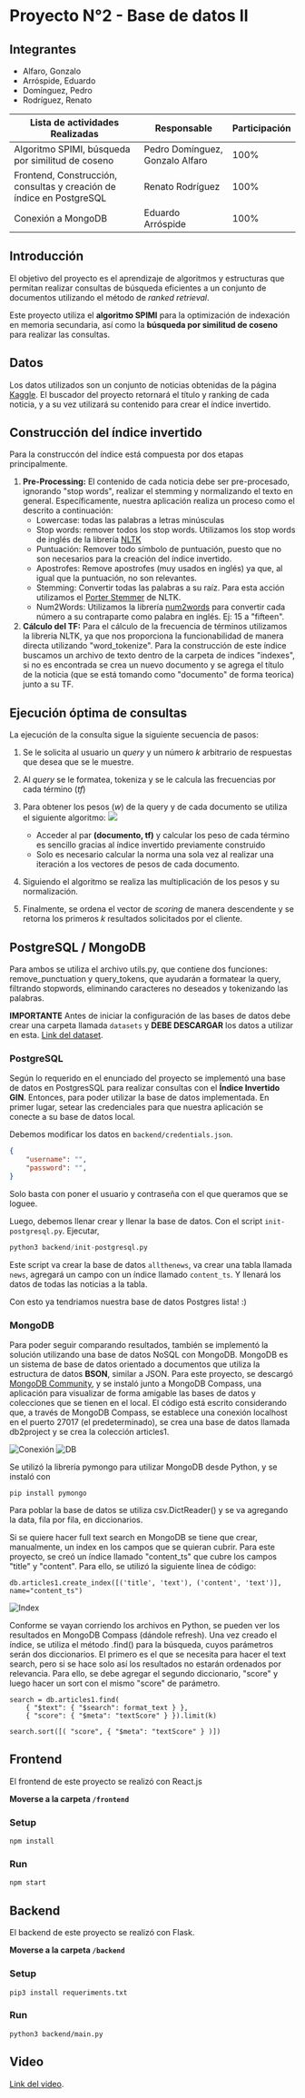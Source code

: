 # Proyecto N°2 - Base de datos II

## Integrantes

- Alfaro, Gonzalo
- Arróspide, Eduardo
- Domínguez, Pedro
- Rodríguez, Renato

| Lista de actividades Realizadas                                      | Responsable                     | Participación |
| -------------------------------------------------------------------- | ------------------------------- | ------------- |
| Algoritmo SPIMI, búsqueda por similitud de coseno                    | Pedro Domínguez, Gonzalo Alfaro | 100%          |
| Frontend, Construcción, consultas y creación de índice en PostgreSQL | Renato Rodríguez                | 100%          |
| Conexión a MongoDB                                                   | Eduardo Arróspide               | 100%          |


## Introducción

El objetivo del proyecto es el aprendizaje de algoritmos y estructuras que permitan realizar consultas de búsqueda eficientes a un conjunto de documentos utilizando el método de *ranked retrieval*. 

Este proyecto utiliza el **algoritmo SPIMI** para la optimización de indexación en memoria secundaria, así como la **búsqueda por similitud de coseno** para realizar las consultas.


## Datos

Los datos utilizados son un conjunto de noticias obtenidas de la página [Kaggle](https://www.kaggle.com/datasets/snapcrack/all-the-news). El buscador del proyecto retornará el título y ranking de cada noticia, y a su vez utilizará su contenido para crear el índice invertido.

## Construcción del índice invertido

Para la construccón del índice está compuesta por dos etapas principalmente.

1. **Pre-Processing:**
  El contenido de cada noticia debe ser pre-procesado, ignorando "stop words", realizar el stemming y normalizando el texto en general. Específicamente, nuestra aplicación realiza un proceso como el descrito a continuación:
    - Lowercase: todas las palabras a letras minúsculas
    - Stop words: remover todos los stop words. Utilizamos los stop words de inglés de la librería [NLTK](https://www.nltk.org/)
    - Puntuación: Remover todo símbolo de puntuación, puesto que no son necesarios para la creación del índice invertido.
    - Apostrofes: Remove apostrofes (muy usados en inglés) ya que, al igual que la puntuación, no son relevantes.
    - Stemming: Convertir todas las palabras a su raíz. Para esta acción utilizamos el [Porter Stemmer](https://www.nltk.org/howto/stem.html) de NLTK.
    - Num2Words: Utilizamos la librería [num2words](https://pypi.org/project/num2words/) para convertir cada número a su contraparte como palabra en inglés. Ej: 15 a "fifteen".
2. **Cálculo del TF:** 
  Para el cálculo de la frecuencia de términos utilizamos la libreria NLTK, ya que nos proporciona la funcionabilidad de manera directa utilizando "word_tokenize". Para la construcción de este índice buscamos un archivo de texto dentro de la carpeta de indices "indexes", si no es encontrada se crea un nuevo documento y se agrega el título de la noticia (que se está tomando como "documento" de forma teorica) junto a su TF.

## Ejecución óptima de consultas

La ejecución de la consulta sigue la siguiente secuencia de pasos:

1. Se le solicita al usuario un *query* y un número *k* arbitrario de respuestas que desea que se le muestre.
2. Al *query* se le formatea, tokeniza y se le calcula las frecuencias por cada término (*tf*)
3. Para obtener los pesos (*w*) de la query y de cada documento se utiliza el siguiente algoritmo: ![](img/cosine.png)
    
    - Acceder al par **(documento, tf)** y calcular los peso de cada término es sencillo gracias al índice invertido previamente construido
    -  Solo es necesario calcular la norma una sola vez al realizar una iteración a los vectores de pesos de cada documento.
4. Siguiendo el algoritmo se realiza las multiplicación de los pesos y su normalización.
5. Finalmente, se ordena el vector de *scoring* de manera descendente y se retorna los primeros *k* resultados solicitados por el cliente.


## PostgreSQL / MongoDB
Para ambos se utiliza el archivo utils.py, que contiene dos funciones: remove_punctuation y query_tokens, que ayudarán a formatear la query, filtrando stopwords, eliminando caracteres no deseados y tokenizando las palabras. 

**IMPORTANTE**
Antes de iniciar la configuración de las bases de datos debe crear una carpeta llamada `datasets` y **DEBE DESCARGAR** los datos a utilizar en esta. [Link del dataset](https://drive.google.com/drive/folders/1Ou_c_Lz7tsS4ptNCefre7EpP72eQ43sn?usp=sharing).

### PostgreSQL
Según lo requerido en el enunciado del proyecto se implementó una base de datos en PostgresSQL para realizar consultas con el **Índice Invertido GIN**.
Entonces, para poder utilizar la base de datos implementada.
En primer lugar, setear las credenciales para que nuestra aplicación se conecte a su base de datos local. 

Debemos modificar los datos en `backend/credentials.json`. 
```json
{
    "username": "",
    "password": "",
}
```
Solo basta con poner el usuario y contraseña con el que queramos que se loguee. 

Luego, debemos llenar crear y llenar la base de datos. Con el script `init-postgresql.py`.
Ejecutar,
```python
python3 backend/init-postgresql.py
```

Este script va crear la base de datos `allthenews`, va crear una tabla llamada `news`, agregará un campo con un índice llamado `content_ts`. Y llenará los datos de todas las noticias a la tabla. 

Con esto ya tendriamos nuestra base de datos Postgres lista! :)

### MongoDB
Para poder seguir comparando resultados, también se implementó la solución utilizando una base de datos NoSQL con MongoDB. MongoDB es un sistema de base de datos orientado a documentos que utiliza la estructura de datos **BSON**, similar a JSON. Para este proyecto, se descargó [MongoDB Community](https://www.mongodb.com/try/download/community), y se instaló junto a MongoDB Compass, una aplicación para visualizar de forma amigable las bases de datos y colecciones que se tienen en el local. El código está escrito considerando que, a través de MongoDB Compass, se establece una conexión localhost en el puerto 27017 (el predeterminado), se crea una base de datos llamada db2project y se crea la colección articles1. 

![Conexión](img/MongoDBCompass_Connection.png)
![DB](img/MongoDBCompass_DB.png)

Se utilizó la librería pymongo para utilizar MongoDB desde Python, y se instaló con 
```
pip install pymongo
```
Para poblar la base de datos se utiliza csv.DictReader() y se va agregando la data, fila por fila, en diccionarios.

Si se quiere hacer full text search en MongoDB se tiene que crear, manualmente, un index en los campos que se quieran cubrir. Para este proyecto, se creó un índice llamado "content_ts" que cubre los campos "title" y "content". Para ello, se utilizó la siguiente línea de código: 
```
db.articles1.create_index([('title', 'text'), ('content', 'text')], name="content_ts")
```
![Index](img/MongoDBCompass_Index.png)

Conforme se vayan corriendo los archivos en Python, se pueden ver los resultados en MongoDB Compass (dándole refresh). Una vez creado el índice, se utiliza el método .find() para la búsqueda, cuyos parámetros serán dos diccionarios. El primero es el que se necesita para hacer el text search, pero si se hace solo así los resultados no estarán ordenados por relevancia. Para ello, se debe agregar el segundo diccionario, "score" y luego hacer un sort con el mismo "score" de parámetro. 

```{python}
search = db.articles1.find(
    { "$text": { "$search": format_text } },
    { "score": { "$meta": "textScore" } }).limit(k)

search.sort([( "score", { "$meta": "textScore" } )])
```

## Frontend
El frontend de este proyecto se realizó con React.js

**Moverse a la carpeta `/frontend`**
### Setup
```terminal
npm install
```

### Run
```terminal
npm start
```

## Backend
El backend de este proyecto se realizó con Flask. 

**Moverse a la carpeta `/backend`**
### Setup
```terminal
pip3 install requeriments.txt
```

### Run
```terminal
python3 backend/main.py
```

## Video
[Link del video](https://drive.google.com/drive/folders/1_y8E0AEloaDDQBZHqMdQkBr-fyT8duqr). 